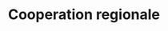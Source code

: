---
title: Cooperation regionale
longTitle: 'Coopération régionale'
tags:
- gccommon
french:
- "[[Regional cooperation]]"
---